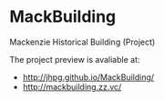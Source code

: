 # MackBuilding

Mackenzie Historical Building (Project)

The project preview is avaliable at:

- http://jhpg.github.io/MackBuilding/
- http://mackbuilding.zz.vc/
